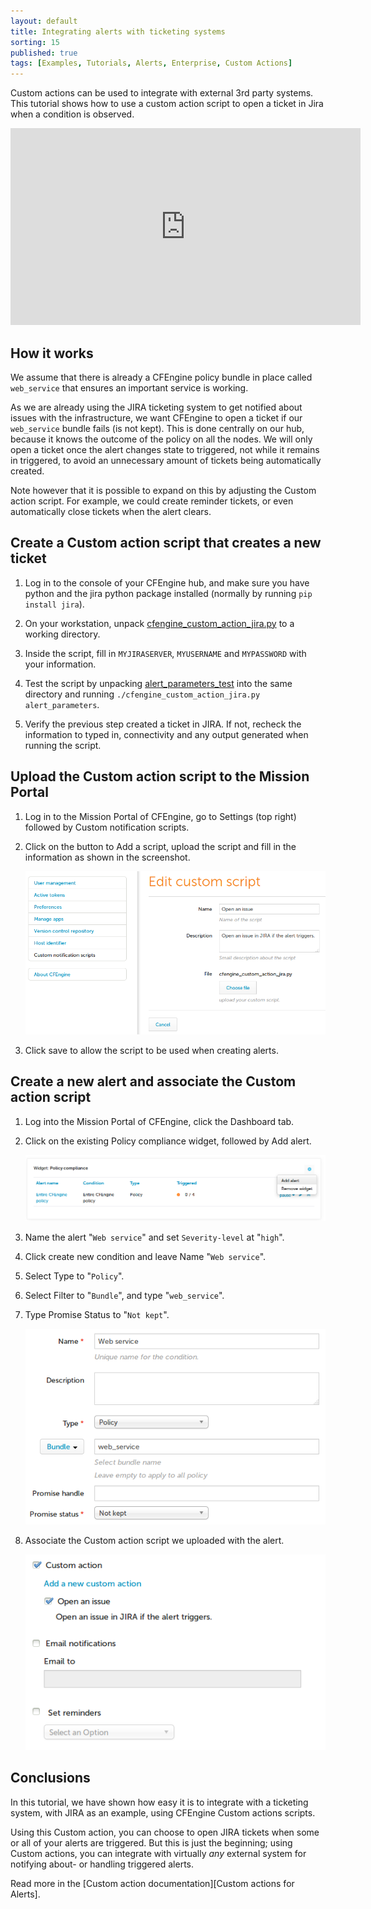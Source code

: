 ```yaml
---
layout: default
title: Integrating alerts with ticketing systems
sorting: 15
published: true
tags: [Examples, Tutorials, Alerts, Enterprise, Custom Actions]
---
```


Custom actions can be used to integrate with external 3rd party systems. This tutorial shows how to use a custom action script to open a ticket in Jira when a condition is observed.

<iframe width="560" height="315" src="https://www.youtube.com/embed/X5zXn1LdqP0" frameborder="0" allowfullscreen></iframe>

## How it works

We assume that there is already a CFEngine policy bundle in place called `web_service` that ensures an important service is working.

As we are already using the JIRA ticketing system to get notified about issues with the infrastructure, we want CFEngine to open a ticket if our `web_service` bundle fails (is not kept). This is done centrally on our hub, because it knows the outcome of the policy on all the nodes. We will only open a ticket once the alert changes state to triggered, not while it remains in triggered, to avoid an unnecessary amount of tickets being automatically created.

Note however that it is possible to expand on this by adjusting the Custom action script. For example, we could create reminder tickets, or even automatically close tickets when the alert clears.

## Create a Custom action script that creates a new ticket

1.  Log in to the console of your CFEngine hub, and make sure you have python and the jira python package installed (normally by running `pip install jira`).

2.  On your workstation, unpack [cfengine\_custom\_action\_jira.py](integrating-alerts-with-ticketing-systems_cfengine_custom_action_jira.py.zip) to a working directory.

3.  Inside the script, fill in `MYJIRASERVER`, `MYUSERNAME` and `MYPASSWORD` with your information.

4.  Test the script by unpacking [alert\_parameters\_test](integrating-alerts-with-ticketing-systems_alert_parameters_test.zip) into the same directory and running `./cfengine_custom_action_jira.py alert_parameters`.

5.  Verify the previous step created a ticket in JIRA. If not, recheck the information to typed in, connectivity and any output generated when running the script.

## Upload the Custom action script to the Mission Portal

1. Log in to the Mission Portal of CFEngine, go to Settings (top right) followed by Custom notification scripts.

2. Click on the button to Add a script, upload the script and fill in the information as shown in the screenshot.

    ![Upload custom action script](integrating-alerts-with-ticketing-systems_custom-action-script-upload-jira.png)

3.  Click save to allow the script to be used when creating alerts.

## Create a new alert and associate the Custom action script

1. Log into the Mission Portal of CFEngine, click the Dashboard tab.

2. Click on the existing Policy compliance widget, followed by Add alert.
   
    ![Add alert to Policy Compliance widget](integrating-alerts-with-ticketing-systems_policy-compliance-add-alert.png)

3. Name the alert "`Web service`" and set `Severity-level` at "`high`".

4. Click create new condition and leave Name "`Web service`".

5. Select Type to "`Policy`".

6. Select Filter to "`Bundle`", and type "`web_service`".

7. Type Promise Status to "`Not kept`".

    ![Set Type Promise Status to Not kept](integrating-alerts-with-ticketing-systems_web-service-condition.png)

8. Associate the Custom action script we uploaded with the alert.

    ![Associate custom action script with alert](integrating-alerts-with-ticketing-systems_custom-action-alert-association-jira.png)

## Conclusions

In this tutorial, we have shown how easy it is to integrate with a ticketing system, with JIRA as an example, using CFEngine Custom actions scripts.

Using this Custom action, you can choose to open JIRA tickets when some or all of your alerts are triggered. But this is just the beginning; using Custom actions, you can integrate with virtually *any* external system for notifying about- or handling triggered alerts.

Read more in the [Custom action documentation][Custom actions for Alerts].

